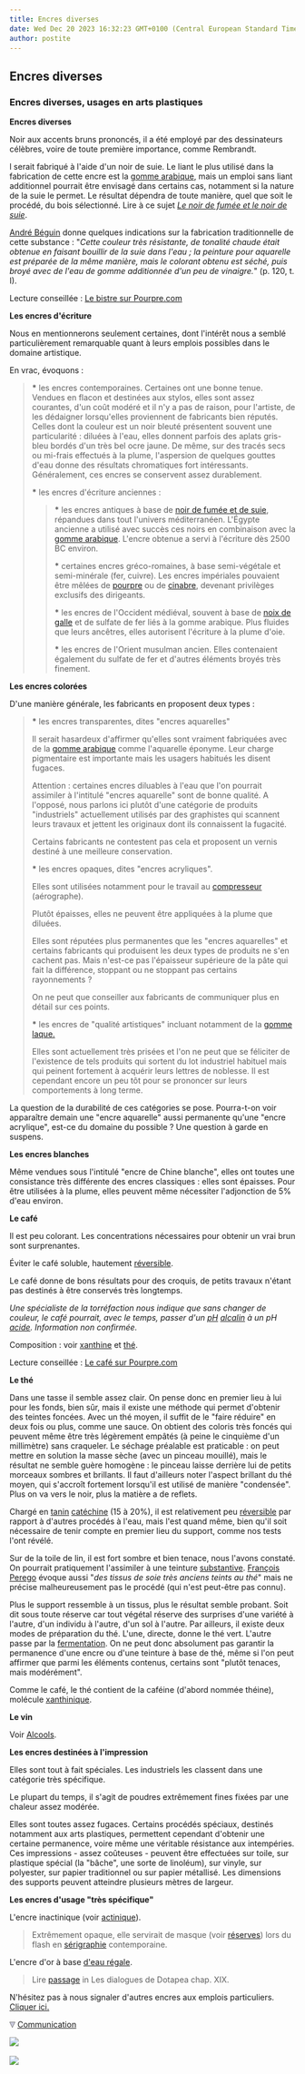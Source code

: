 ```yaml
---
title: Encres diverses
date: Wed Dec 20 2023 16:32:23 GMT+0100 (Central European Standard Time)
author: postite
---
```


## Encres diverses
### Encres diverses, usages en arts plastiques
 **Encres diverses**

Noir aux accents bruns prononcés, il a été employé par des dessinateurs célèbres, voire de toute première importance, comme Rembrandt.

l serait fabriqué à l'aide d'un noir de suie. Le liant le plus utilisé dans la fabrication de cette encre est la [gomme arabique](gommearabaquar.html), mais un emploi sans liant additionnel pourrait être envisagé dans certains cas, notamment si la nature de la suie le permet. Le résultat dépendra de toute manière, quel que soit le procédé, du bois sélectionné. Lire à ce sujet _[Le noir de fumée et le noir de suie](noirs.html#lenoirdefumee)_.

[André Béguin](livres.html#beguin) donne quelques indications sur la fabrication traditionnelle de cette substance : "_Cette couleur très résistante, de tonalité chaude était obtenue en faisant bouillir de la suie dans l'eau ; la peinture pour aquarelle est préparée de la même manière, mais le colorant obtenu est séché, puis broyé avec de l'eau de gomme additionnée d'un peu de vinaigre._" (p. 120, t. I).

Lecture conseillée : [Le bistre sur Pourpre.com](http://pourpre.com/chroma/dico.php?typ=fiche&&ent=bistre)

**Les encres d'écriture**

Nous en mentionnerons seulement certaines, dont l'intérêt nous a semblé particulièrement remarquable quant à leurs emplois possibles dans le domaine artistique.

En vrac, évoquons :

> **\*** les encres contemporaines. Certaines ont une bonne tenue. Vendues en flacon et destinées aux stylos, elles sont assez courantes, d'un coût modéré et il n'y a pas de raison, pour l'artiste, de les dédaigner lorsqu'elles proviennent de fabricants bien réputés. Celles dont la couleur est un noir bleuté présentent souvent une particularité : diluées à l'eau, elles donnent parfois des aplats gris-bleu bordés d'un très bel ocre jaune. De même, sur des tracés secs ou mi-frais effectués à la plume, l'aspersion de quelques gouttes d'eau donne des résultats chromatiques fort intéressants. Généralement, ces encres se conservent assez durablement.
> 
> **\*** les encres d'écriture anciennes :
> 
> > **\*** les encres antiques à base de [noir de fumée et de suie](noirs.html#lenoirdefumee), répandues dans tout l'univers méditerranéen. L'Égypte ancienne a utilisé avec succès ces noirs en combinaison avec la [gomme arabique](gommearabaquar.html). L'encre obtenue a servi à l'écriture dès 2500 BC environ.
> > 
> > **\*** certaines encres gréco-romaines, à base semi-végétale et semi-minérale (fer, cuivre). Les encres impériales pouvaient être mêlées de [pourpre](pourpre.html#petitehistoiredelapourpre) ou de [cinabre](vermillons-2.html#antiquite), devenant privilèges exclusifs des dirigeants.
> > 
> > **\*** les encres de l'Occident médiéval, souvent à base de [noix de galle](noirs.html#lenoirdenoixdegalle) et de sulfate de fer liés à la gomme arabique. Plus fluides que leurs ancêtres, elles autorisent l'écriture à la plume d'oie.
> > 
> > **\*** les encres de l'Orient musulman ancien. Elles contenaient également du sulfate de fer et d'autres éléments broyés très finement.

**Les encres colorées**

D'une manière générale, les fabricants en proposent deux types :

> **\*** les encres transparentes, dites "encres aquarelles"
> 
> Il serait hasardeux d'affirmer qu'elles sont vraiment fabriquées avec de la [gomme arabique](gommearabaquar.html) comme l'aquarelle éponyme. Leur charge pigmentaire est importante mais les usagers habitués les disent fugaces.
> 
> Attention : certaines encres diluables à l'eau que l'on pourrait assimiler à l'intitulé "encres aquarelle" sont de bonne qualité. A l'opposé, nous parlons ici plutôt d'une catégorie de produits "industriels" actuellement utilisés par des graphistes qui scannent leurs travaux et jettent les originaux dont ils connaissent la fugacité.
> 
> Certains fabricants ne contestent pas cela et proposent un vernis destiné à une meilleure conservation.
> 
> **\*** les encres opaques, dites "encres acryliques".
> 
> Elles sont utilisées notamment pour le travail au [compresseur](compresseur.html) (aérographe).
> 
> Plutôt épaisses, elles ne peuvent être appliquées à la plume que diluées.
> 
> Elles sont réputées plus permanentes que les "encres aquarelles" et certains fabricants qui produisent les deux types de produits ne s'en cachent pas. Mais n'est-ce pas l'épaisseur supérieure de la pâte qui fait la différence, stoppant ou ne stoppant pas certains rayonnements ?
> 
> On ne peut que conseiller aux fabricants de communiquer plus en détail sur ces points.
> 
> **\*** les encres de "qualité artistiques" incluant notamment de la [gomme laque.](gommelaque.html)
> 
> Elles sont actuellement très prisées et l'on ne peut que se féliciter de l'existence de tels produits qui sortent du lot industriel habituel mais qui peinent fortement à acquérir leurs lettres de noblesse. Il est cependant encore un peu tôt pour se prononcer sur leurs comportements à long terme.

La question de la durabilité de ces catégories se pose. Pourra-t-on voir apparaître demain une "encre aquarelle" aussi permanente qu'une "encre acrylique", est-ce du domaine du possible ? Une question à garde en suspens.

**Les encres blanches**

Même vendues sous l'intitulé "encre de Chine blanche", elles ont toutes une consistance très différente des encres classiques : elles sont épaisses. Pour être utilisées à la plume, elles peuvent même nécessiter l'adjonction de 5% d'eau environ.

**Le café**

Il est peu colorant. Les concentrations nécessaires pour obtenir un vrai brun sont surprenantes.

Éviter le café soluble, hautement [réversible](liants.html#reversibilite).

Le café donne de bons résultats pour des croquis, de petits travaux n'étant pas destinés à être conservés très longtemps.

_Une spécialiste de la torréfaction nous indique que sans changer de couleur, le café pourrait, avec le temps, passer d'un [pH](ph.html) [alcalin](alcali.html) à un pH [acide](acides.html). Information non confirmée._

Composition : voir [xanthine](xanthine.html) et [thé](encresdiverses.html#lethe).

Lecture conseillée : [Le café sur Pourpre.com](http://pourpre.com/chroma/dico.php?typ=fiche&&ent=cafe)

**Le thé**

Dans une tasse il semble assez clair. On pense donc en premier lieu à lui pour les fonds, bien sûr, mais il existe une méthode qui permet d'obtenir des teintes foncées. Avec un thé moyen, il suffit de le "faire réduire" en deux fois ou plus, comme une sauce. On obtient des coloris très foncés qui peuvent même être très légèrement empâtés (à peine le cinquième d'un millimètre) sans craqueler. Le séchage préalable est praticable : on peut mettre en solution la masse sèche (avec un pinceau mouillé), mais le résultat ne semble guère homogène : le pinceau laisse derrière lui de petits morceaux sombres et brillants. Il faut d'ailleurs noter l'aspect brillant du thé moyen, qui s'accroît fortement lorsqu'il est utilisé de manière "condensée". Plus on va vers le noir, plus la matière a de reflets.

Chargé en [tanin](tanin.html) [catéchine](cachou.html) (15 à 20%), il est relativement peu [réversible](liants.html#reversibilite) par rapport à d'autres procédés à l'eau, mais l'est quand même, bien qu'il soit nécessaire de tenir compte en premier lieu du support, comme nos tests l'ont révélé.

Sur de la toile de lin, il est fort sombre et bien tenace, nous l'avons constaté. On pourrait pratiquement l'assimiler à une teinture [substantive](substantif.html). [François Perego](livres.html#perego) évoque aussi "_des tissus de soie très anciens teints au thé_" mais ne précise malheureusement pas le procédé (qui n'est peut-être pas connu).

Plus le support ressemble à un tissus, plus le résultat semble probant. Soit dit sous toute réserve car tout végétal réserve des surprises d'une variété à l'autre, d'un individu à l'autre, d'un sol à l'autre. Par ailleurs, il existe deux modes de préparation du thé. L'une, directe, donne le thé vert. L'autre passe par la [fermentation](fermentation.html). On ne peut donc absolument pas garantir la permanence d'une encre ou d'une teinture à base de thé, même si l'on peut affirmer que parmi les éléments contenus, certains sont "plutôt tenaces, mais modérément".

Comme le café, le thé contient de la caféine (d'abord nommée théine), molécule [xanthinique](xanthine.html).

**Le vin**

Voir [Alcools](alcools.html#vinrouge).

**Les encres destinées à l'impression**

Elles sont tout à fait spéciales. Les industriels les classent dans une catégorie très spécifique.

Le plupart du temps, il s'agit de poudres extrêmement fines fixées par une chaleur assez modérée.

Elles sont toutes assez fugaces. Certains procédés spéciaux, destinés notamment aux arts plastiques, permettent cependant d'obtenir une certaine permanence, voire même une véritable résistance aux intempéries. Ces impressions - assez coûteuses - peuvent être effectuées sur toile, sur plastique spécial (la "bâche", une sorte de linoléum), sur vinyle, sur polyester, sur papier traditionnel ou sur papier métallisé. Les dimensions des supports peuvent atteindre plusieurs mètres de largeur.

**Les encres d'usage "très spécifique"**

L'encre inactinique (voir [actinique](actinique.html)).

> Extrêmement opaque, elle servirait de masque (voir [réserves](reserves.html)) lors du flash en [sérigraphie](serigraphie.html) contemporaine.

L'encre d'or à base [d'eau régale](eauregale.html).

> Lire [passage](chap19oxydationsmetaux.html#encredor) in Les dialogues de Dotapea chap. XIX.

N'hésitez pas à nous signaler d'autres encres aux emplois particuliers. [Cliquer ici.](ecrire.html)



![](images/flechebas.gif) [Communication](http://www.artrealite.com/annonceurs.htm) 

[![](https://cbonvin.fr/sites/regie.artrealite.com/visuels/campagne1.png)](index-2.html#20131014)

![](https://cbonvin.fr/sites/regie.artrealite.com/visuels/campagne2.png)